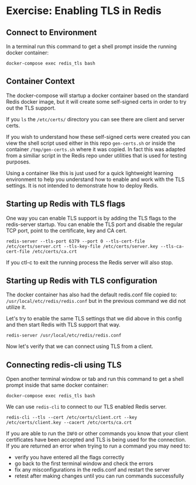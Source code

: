 # Exercise: Enabling TLS in Redis

## Connect to Environment

In a terminal run this command to get a shell prompt inside the running docker container:

```
docker-compose exec redis_tls bash
```

## Container Context

The docker-compose will startup a docker container based on the standard Redis docker image, but it will create some self-signed certs in order to try out the TLS support.

If you `ls` the `/etc/certs/` directory you can see there are client and server certs.

If you wish to understand how these self-signed certs were created you can view the shell script used either in this repo `gen-certs.sh` or inside the container `/tmp/gen-certs.sh` where it was copied.  In fact this was adapted from a similiar script in the Redis repo under utilities that is used for testing purposes.

Using a container like this is just used for a quick lightweight learning environment to help you understand how to enable and work with the TLS settings. It is not intended to demonstrate how to deploy Redis.

## Starting up Redis with TLS flags

One way you can enable TLS support is by adding the TLS flags to the redis-server startup.  You can enable the TLS port and disable the regular TCP port, point to the certificate, key and CA cert.

```
redis-server --tls-port 6379 --port 0 --tls-cert-file /etc/certs/server.crt --tls-key-file /etc/certs/server.key --tls-ca-cert-file /etc/certs/ca.crt
```

If you ctl-c to exit the running process the Redis server will also stop.

## Starting up Redis with TLS configuration

The docker container has also had the default redis.conf file copied to: `/usr/local/etc/redis/redis.conf` but in the previous command we did not utilize it.

Let's try to enable the same TLS settings that we did above in this config and then start Redis with TLS support that way.

```
redis-server /usr/local/etc/redis/redis.conf
```

Now let's verify that we can connect using TLS from a client.

## Connecting redis-cli using TLS

Open another terminal window or tab and run this command to get a shell prompt inside that same docker container:

```
docker-compose exec redis_tls bash
```

We can use `redis-cli` to connect to our TLS enabled Redis server.

```
redis-cli --tls --cert /etc/certs/client.crt --key /etc/certs/client.key --cacert /etc/certs/ca.crt
```

If you are able to run the `INFO` or other commands you know that your client certificates have been accepted and TLS is being used for the connection.  If you are returned an error when trying to run a command you may need to:

- verify you have entered all the flags correctly
- go back to the first terminal window and check the errors
- fix any misconfigurations in the redis.conf and restart the server
- retest after making changes until you can run commands successfully
